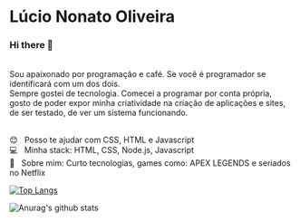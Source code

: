 # Lúcio Nonato Oliveira 

### Hi there 👋
<br/>Sou apaixonado por programação e café. Se você é programador se identificará com um dos dois.
<br/>Sempre gostei de tecnologia. Comecei a programar por conta própria, gosto de poder expor minha criatividade na criação de aplicações e sites, de ser testado, de ver um sistema funcionando. 

 <br/> :blush: &nbsp; Posso te ajudar com CSS, HTML e Javascript
 <br/> :computer: &nbsp; Minha stack: HTML, CSS, Node.js, Javascript
 <br/> 💬  &nbsp; Sobre mim: Curto tecnologias, games como: APEX LEGENDS e seriados no Netflix
 
 
 [![Top Langs](https://github-readme-stats.vercel.app/api/top-langs/?username=N0N4T0&layout=compact&theme=darcula)](https://github.com/N0N4T0/github-readme-stats)

![Anurag's github stats](https://github-readme-stats.vercel.app/api?username=N0N4T0&show_icons=true&theme=darcula)
